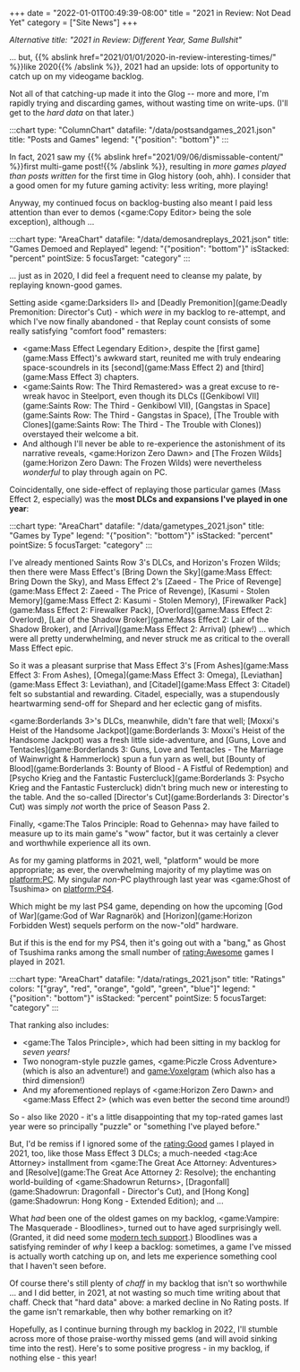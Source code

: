 +++
date = "2022-01-01T00:49:39-08:00"
title = "2021 in Review: Not Dead Yet"
category = ["Site News"]
+++

<i>Alternative title: "2021 in Review: Different Year, Same Bullshit"</i>

... but, {{% abslink href="2021/01/01/2020-in-review-interesting-times/" %}}like 2020{{% /abslink %}}, 2021 had an upside: lots of opportunity to catch up on my videogame backlog.

Not all of that catching-up made it into the Glog -- more and more, I'm rapidly trying and discarding games, without wasting time on write-ups.  (I'll get to the <i>hard data</i> on that later.)

:::chart
type: "ColumnChart"
datafile: "/data/postsandgames_2021.json"
title: "Posts and Games"
legend: "{\"position\": \"bottom\"}"
:::

In fact, 2021 saw my {{% abslink href="2021/09/06/dismissable-content/" %}}first multi-game post!{{% /abslink %}}, resulting in <i>more games played than posts written</i> for the first time in Glog history (ooh, ahh).  I consider that a good omen for my future gaming activity: less writing, more playing!

Anyway, my continued focus on backlog-busting also meant I paid less attention than ever to demos (<game:Copy Editor> being the sole exception), although ...

:::chart
type: "AreaChart"
datafile: "/data/demosandreplays_2021.json"
title: "Games Demoed and Replayed"
legend: "{\"position\": \"bottom\"}"
isStacked: "percent"
pointSize: 5
focusTarget: "category"
:::

... just as in 2020, I did feel a frequent need to cleanse my palate, by replaying known-good games.

Setting aside <game:Darksiders II> and [Deadly Premonition](game:Deadly Premonition: Director's Cut) - which <i>were</i> in my backlog to re-attempt, and which I've now finally abandoned - that Replay count consists of some really satisfying "comfort food" remasters:

* <game:Mass Effect Legendary Edition>, despite the [first game](game:Mass Effect)'s awkward start, reunited me with truly endearing space-scoundrels in its [second](game:Mass Effect 2) and [third](game:Mass Effect 3) chapters.
* <game:Saints Row: The Third Remastered> was a great excuse to re-wreak havoc in Steelport, even though its DLCs ([Genkibowl VII](game:Saints Row: The Third - Genkibowl VII), [Gangstas in Space](game:Saints Row: The Third - Gangstas in Space), [The Trouble with Clones](game:Saints Row: The Third - The Trouble with Clones)) overstayed their welcome a bit.
* And although I'll never be able to re-experience the astonishment of its narrative reveals, <game:Horizon Zero Dawn> and [The Frozen Wilds](game:Horizon Zero Dawn: The Frozen Wilds) were nevertheless <i>wonderful</i> to play through again on PC.

Coincidentally, one side-effect of replaying those particular games (Mass Effect 2, especially) was the <b>most DLCs and expansions I've played in one year</b>:

:::chart
type: "AreaChart"
datafile: "/data/gametypes_2021.json"
title: "Games by Type"
legend: "{\"position\": \"bottom\"}"
isStacked: "percent"
pointSize: 5
focusTarget: "category"
:::

I've already mentioned Saints Row 3's DLCs, and Horizon's Frozen Wilds; then there were Mass Effect's [Bring Down the Sky](game:Mass Effect: Bring Down the Sky), and Mass Effect 2's [Zaeed - The Price of Revenge](game:Mass Effect 2: Zaeed - The Price of Revenge), [Kasumi - Stolen Memory](game:Mass Effect 2: Kasumi - Stolen Memory), [Firewalker Pack](game:Mass Effect 2: Firewalker Pack), [Overlord](game:Mass Effect 2: Overlord), [Lair of the Shadow Broker](game:Mass Effect 2: Lair of the Shadow Broker), and [Arrival](game:Mass Effect 2: Arrival) (phew!) ... which were all pretty underwhelming, and never struck me as critical to the overall Mass Effect epic.

So it was a pleasant surprise that Mass Effect 3's [From Ashes](game:Mass Effect 3: From Ashes), [Omega](game:Mass Effect 3: Omega), [Leviathan](game:Mass Effect 3: Leviathan), and [Citadel](game:Mass Effect 3: Citadel) felt so substantial and rewarding.  Citadel, especially, was a stupendously heartwarming send-off for Shepard and her eclectic gang of misfits.

<game:Borderlands 3>'s DLCs, meanwhile, didn't fare that well; [Moxxi's Heist of the Handsome Jackpot](game:Borderlands 3: Moxxi's Heist of the Handsome Jackpot) was a fresh little side-adventure, and [Guns, Love and Tentacles](game:Borderlands 3: Guns, Love and Tentacles - The Marriage of Wainwright & Hammerlock) spun a fun yarn as well, but [Bounty of Blood](game:Borderlands 3: Bounty of Blood - A Fistful of Redemption) and [Psycho Krieg and the Fantastic Fustercluck](game:Borderlands 3: Psycho Krieg and the Fantastic Fustercluck) didn't bring much new or interesting to the table.  And the so-called [Director's Cut](game:Borderlands 3: Director's Cut) was simply <i>not</i> worth the price of Season Pass 2.

Finally, <game:The Talos Principle: Road to Gehenna> may have failed to measure up to its main game's "wow" factor, but it was certainly a clever and worthwhile experience all its own.

As for my gaming platforms in 2021, well, "platform" would be more appropriate; as ever, the overwhelming majority of my playtime was on <platform:PC>.  My singular <i>non</i>-PC playthrough last year was <game:Ghost of Tsushima> on <platform:PS4>.

Which might be my last PS4 game, depending on how the upcoming [God of War](game:God of War Ragnarök) and [Horizon](game:Horizon Forbidden West) sequels perform on the now-"old" hardware.

But if this is the end for my PS4, then it's going out with a "bang," as Ghost of Tsushima ranks among the small number of <rating:Awesome> games I played in 2021.

:::chart
type: "AreaChart"
datafile: "/data/ratings_2021.json"
title: "Ratings"
colors: "[\"gray\", \"red\", \"orange\", \"gold\", \"green\", \"blue\"]"
legend: "{\"position\": \"bottom\"}"
isStacked: "percent"
pointSize: 5
focusTarget: "category"
:::

That ranking also includes:

* <game:The Talos Principle>, which had been sitting in my backlog for <i>seven years!</i>
* Two nonogram-style puzzle games, <game:Piczle Cross Adventure> (which is also an adventure!) and <game:Voxelgram> (which also has a third dimension!)
* And my aforementioned replays of <game:Horizon Zero Dawn> and <game:Mass Effect 2> (which was even better the second time around!)

So - also like 2020 - it's a little disappointing that my top-rated games last year were so principally "puzzle" or "something I've played before."

But, I'd be remiss if I ignored some of the <rating:Good> games I played in 2021, too, like those Mass Effect 3 DLCs; a much-needed <tag:Ace Attorney> installment from <game:The Great Ace Attorney: Adventures> and [Resolve](game:The Great Ace Attorney 2: Resolve); the enchanting world-building of <game:Shadowrun Returns>, [Dragonfall](game:Shadowrun: Dragonfall - Director's Cut), and [Hong Kong](game:Shadowrun: Hong Kong - Extended Edition); and ...

What <i>had</i> been one of the oldest games on my backlog, <game:Vampire: The Masquerade - Bloodlines>, turned out to have aged surprisingly well.  (Granted, it did need some <a href="https://www.moddb.com/mods/vtmb-unofficial-patch">modern tech support</a>.)  Bloodlines was a satisfying reminder of <i>why</i> I keep a backlog: sometimes, a game I've missed is actually worth catching up on, and lets me experience something cool that I haven't seen before.

Of course there's still plenty of <i>chaff</i> in my backlog that isn't so worthwhile ... and I did better, in 2021, at not wasting so much time writing about that chaff.  Check that "hard data" above: a marked decline in No Rating posts.  If the game isn't remarkable, then why bother remarking on it?

Hopefully, as I continue burning through my backlog in 2022, I'll stumble across more of those praise-worthy missed gems (and will avoid sinking time into the rest).  Here's to some positive progress - in my backlog, if nothing else - this year!
